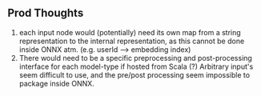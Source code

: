 ## Prod Thoughts

1. each input node would (potentially) need its own map from a string representation
to the internal representation, as this cannot be done inside ONNX atm. (e.g. userId --> embedding index)
2. There would need to be a specific preprocessing and post-processing interface for each model-type if hosted from Scala (?)
Arbitrary input's seem difficult to use, and the pre/post processing seem impossible to package inside ONNX.